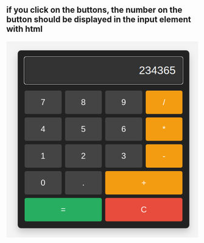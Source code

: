 
## if you click on the buttons, the number on the button should be displayed in the input element with html

####


<img src="celcu.png"/>